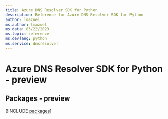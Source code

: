 ```yaml
---
title: Azure DNS Resolver SDK for Python
description: Reference for Azure DNS Resolver SDK for Python
author: lmazuel
ms.author: lmazuel
ms.data: 03/22/2023
ms.topic: reference
ms.devlang: python
ms.service: dnsresolver
---
```

# Azure DNS Resolver SDK for Python - preview
## Packages - preview
[!INCLUDE [packages](dns-resolver-index.md)]
